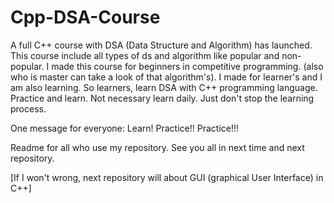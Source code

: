 # Cpp-DSA-Course

A full C++ course with DSA (Data Structure and Algorithm) has launched.
This course include all types of ds and algorithm like popular and non-popular.
I  made this course for beginners in competitive programming. (also who is master can take a look of that algorithm's).
I made for learner's and  I am also learning.
So learners, learn DSA with C++ programming language.
Practice and learn.
Not necessary learn daily.
Just don't stop the learning process.

One message for everyone:
Learn! Practice!! Practice!!!

Readme for all who use my repository.
See you all in  next time and next repository.

[If I won't wrong, next repository will about GUI (graphical User Interface) in C++]
